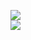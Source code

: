 [![](https://img.shields.io/badge/Made%20With-Github%20Spray-lightgrey.svg?style=for-the-badge&logo=github)](https://github.com/Annihil/github-spray#6720)  
[![](https://i.imgur.com/2DrTn0Z.gif)](https://github.com/Annihil/github-spray)